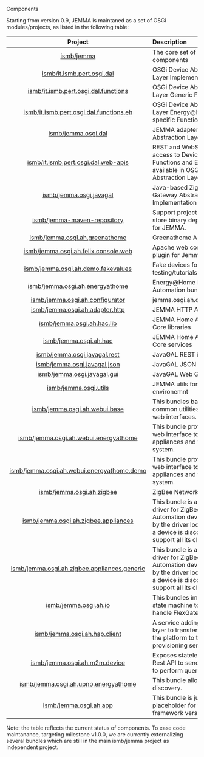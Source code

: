 Components
<!-- Remember: the first line always goes with the title-->
<!-- Please use h3 headers (###) inside these files -->

Starting from version 0.9, JEMMA is maintaned as a set of OSGi modules/projects, as listed in the following table:

<div class="jemmahwtablesfather">

| Project | Description | Version |
| :------:|:------------|:-----:|
| [ismb/jemma](https://github.com/ismb/jemma) | The core set of JEMMA components | 0.9.3 |
| [ismb/it.ismb.pert.osgi.dal](https://github.com/ismb/it.ismb.pert.osgi.dal) | OSGi Device Abstraction Layer Implementation | 1.0.0 |
| [ismb/it.ismb.pert.osgi.dal.functions](https://github.com/ismb/it.ismb.pert.osgi.dal.functions) | OSGi Device Abstraction Layer Generic Functions | 1.0.0 |
| [ismb/it.ismb.pert.osgi.dal.functions.eh](https://github.com/ismb/it.ismb.pert.osgi.dal.functions.eh) | OSGi Device Abstraction Layer Energy@Home-specific Functions | 1.0.0 |
| [ismb/jemma.osgi.dal](https://github.com/ismb/jemma.osgi.dal) | JEMMA adapter for Device Abstraction Layer | 1.1.0 |
| [ismb/it.ismb.pert.osgi.dal.web-apis](https://github.com/ismb/it.ismb.pert.osgi.dal.web-apis) | REST and WebSocket access to Devices, Functions and Events available in OSGi Device Abstraction Layer | 2.0.0 |
| [ismb/jemma.osgi.javagal](https://github.com/ismb/jemma.osgi.javagal) | Java-based ZigBee Gateway Abstraction Layer Implementation | 2.0.7 |
| [ismb/jemma-maven-repository](https://github.com/ismb/jemma-maven-repository) | Support project used to store binary dependencies for JEMMA. | 1.0.0 |
| [ismb/jemma.osgi.ah.greenathome](https://github.com/ismb/jemma.osgi.ah.greenathome) | Greenathome Appliance | 2.1.20 |
| [ismb/jemma.osgi.ah.felix.console.web](https://github.com/ismb/jemma.osgi.ah.felix.console.web) | Apache web console plugin for Jemma | 1.0.9 |
| [ismb/jemma.osgi.ah.demo.fakevalues](https://github.com/ismb/jemma.osgi.ah.demo.fakevalues) | Fake devices for JEMMA testing/tutorials | 0.0 |
| [ismb/jemma.osgi.ah.energyathome](https://github.com/ismb/jemma.osgi.ah.energyathome) | Energy@Home Home Automation bundle | 0.1.1 |
| [ismb/jemma.osgi.ah.configurator](https://github.com/ismb/jemma.osgi.ah.configurator) | jemma.osgi.ah.configurator | 1.0.7 |
| [ismb/jemma.osgi.ah.adapter.http](https://github.com/ismb/jemma.osgi.ah.adapter.http) | JEMMA HTTP AH Adapter | 2.0.3 |
| [ismb/jemma.osgi.ah.hac.lib](https://github.com/ismb/jemma.osgi.ah.hac.lib) | JEMMA Home Automation Core libraries | 3.1.4 |
| [ismb/jemma.osgi.ah.hac](https://github.com/ismb/jemma.osgi.ah.hac) | JEMMA Home Automation Core services | 3.1.3 |
| [ismb/jemma.osgi.javagal.rest](https://github.com/ismb/jemma.osgi.javagal.rest) | JavaGAL REST interfaces | 1.0 |
| [ismb/jemma.osgi.javagal.json](https://github.com/ismb/jemma.osgi.javagal.json) | JavaGAL JSON interfaces | 1.0.1 |
| [ismb/jemma.osgi.javagal.gui](https://github.com/ismb/jemma.osgi.javagal.gui) | JavaGAL Web GUI | 1.0.5 |
| [ismb/jemma.osgi.utils](https://github.com/ismb/jemma.osgi.utils) | JEMMA utils for OSGi environemnt | 1.0.6 |
| [ismb/jemma.osgi.ah.webui.base](https://github.com/ismb/jemma.osgi.ah.webui.base) | This bundles base common utilities to the web interfaces. | 2.0.12 |
| [ismb/jemma.osgi.ah.webui.energyathome](https://github.com/ismb/jemma.osgi.ah.webui.energyathome) | This bundle provides a web interface to configure appliances and the entire system. | 1.0.60 |
| [ismb/jemma.osgi.ah.webui.energyathome.demo](https://github.com/ismb/jemma.osgi.ah.webui.energyathome.demo) | This bundle provides a web interface to configure appliances and the entire system. | 1.0.45 |
| [ismb/jemma.osgi.ah.zigbee](https://github.com/ismb/jemma.osgi.ah.zigbee) | ZigBee Network Manager | 2.1.26 |
| [ismb/jemma.osgi.ah.zigbee.appliances](https://github.com/ismb/jemma.osgi.ah.zigbee.appliances) | This bundle is a generic driver for ZigBee Home Automation devices used by the driver locator when a device is discovered to support all its clusters. | 1.0.2 |
| [ismb/jemma.osgi.ah.zigbee.appliances.generic](https://github.com/ismb/jemma.osgi.ah.zigbee.appliances.generic) | This bundle is a generic driver for ZigBee Home Automation devices used by the driver locator when a device is discovered to support all its clusters. | 1.0.2 |
| [ismb/jemma.osgi.ah.io](https://github.com/ismb/jemma.osgi.ah.io) | This bundles implements a state machine to properly handle FlexGateway's leds | 1.0.16 |
| [ismb/jemma.osgi.ah.hap.client](https://github.com/ismb/jemma.osgi.ah.hap.client) | A service adding a reliable layer to transfer data from the platform to the provisioning server | 1.2.15 |
| [ismb/jemma.osgi.ah.m2m.device](https://github.com/ismb/jemma.osgi.ah.m2m.device) | Exposes stateless XML Rest API to send data and to perform queries. | 1.2.15 |
| [ismb/jemma.osgi.ah.upnp.energyathome](https://github.com/ismb/jemma.osgi.ah.upnp.energyathome) | This bundle allows UPnP discovery. | 1.0.1 |
| [ismb/jemma.osgi.ah.app](https://github.com/ismb/jemma.osgi.ah.app) | This bundle is just a placeholder for the whole framework version | 3.3.0 |


</div>

Note: the table reflects the current status of components. 
To ease code maintanance, targeting milestone v1.0.0, we are currently externalizing several bundles which are still in the main ismb/jemma project as independent project.





